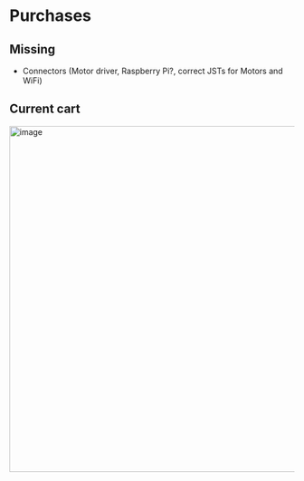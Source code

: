 # Purchases

## Missing
- Connectors (Motor driver, Raspberry Pi?, correct JSTs for Motors and WiFi)

## Current cart

<img width="611" alt="image" src="https://user-images.githubusercontent.com/2276327/194324967-5a82bd0e-291c-4607-b84d-9e754ace01f6.png">

